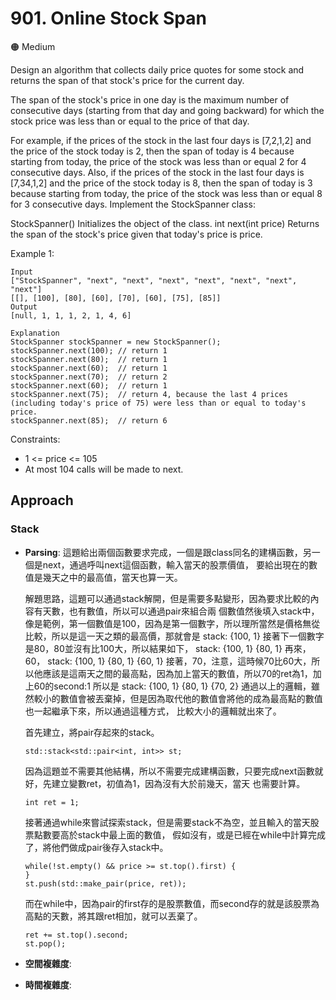 # 901. Online Stock Span

🟠 Medium

Design an algorithm that collects daily price quotes for some stock and returns the span of that stock's price for the current day.

The span of the stock's price in one day is the maximum number of consecutive days (starting from that day and going backward) for which the stock price was less than or equal to the price of that day.

For example, if the prices of the stock in the last four days is [7,2,1,2] and the price of the stock today is 2, then the span of today is 4 because starting from today, the price of the stock was less than or equal 2 for 4 consecutive days.
Also, if the prices of the stock in the last four days is [7,34,1,2] and the price of the stock today is 8, then the span of today is 3 because starting from today, the price of the stock was less than or equal 8 for 3 consecutive days.
Implement the StockSpanner class:

StockSpanner() Initializes the object of the class.
int next(int price) Returns the span of the stock's price given that today's price is price.

Example 1:
```
Input
["StockSpanner", "next", "next", "next", "next", "next", "next", "next"]
[[], [100], [80], [60], [70], [60], [75], [85]]
Output
[null, 1, 1, 1, 2, 1, 4, 6]

Explanation
StockSpanner stockSpanner = new StockSpanner();
stockSpanner.next(100); // return 1
stockSpanner.next(80);  // return 1
stockSpanner.next(60);  // return 1
stockSpanner.next(70);  // return 2
stockSpanner.next(60);  // return 1
stockSpanner.next(75);  // return 4, because the last 4 prices (including today's price of 75) were less than or equal to today's price.
stockSpanner.next(85);  // return 6
```

Constraints:
- 1 <= price <= 105
- At most 104 calls will be made to next.

## Approach
### Stack
- **Parsing**: 
    這題給出兩個函數要求完成，一個是跟class同名的建構函數，另一個是next，通過呼叫next這個函數，輸入當天的股票價值，
    要給出現在的數值是幾天之中的最高值，當天也算一天。

    解題思路，這題可以通過stack解開，但是需要多點變形，因為要求比較的內容有天數，也有數值，所以可以通過pair來組合兩
    個數值然後填入stack中，
    像是範例，第一個數值是100，因為是第一個數字，所以理所當然是價格無從比較，所以是這一天之類的最高價，那就會是
    stack: {100, 1}
    接著下一個數字是80，80並沒有比100大，所以結果如下，
    stack: {100, 1} {80, 1}
    再來，60，
    stack: {100, 1} {80, 1} {60, 1}
    接著，70，注意，這時候70比60大，所以他應該是這兩天之間的最高點，因為加上當天的數值，所以70的ret為1，加上60的second:1
    所以是
    stack: {100, 1} {80, 1} {70, 2}
    通過以上的邏輯，雖然較小的數值會被丟棄掉，但是因為取代他的數值會將他的成為最高點的數值也一起繼承下來，所以通過這種方式，
    比較大小的邏輯就出來了。

    首先建立，將pair存起來的stack。
    ```
    std::stack<std::pair<int, int>> st;
    ```
    因為這題並不需要其他結構，所以不需要完成建構函數，只要完成next函數就好，先建立變數ret，初值為1，因為沒有大於前幾天，當天
    也需要計算。
    ```
    int ret = 1;
    ```
    接著通過while來嘗試探索stack，但是需要stack不為空，並且輸入的當天股票點數要高於stack中最上面的數值，
    假如沒有，或是已經在while中計算完成了，將他們做成pair後存入stack中。
    ```
    while(!st.empty() && price >= st.top().first) {
    }
    st.push(std::make_pair(price, ret));
    ```
    而在while中，因為pair的first存的是股票數值，而second存的就是該股票為高點的天數，將其跟ret相加，就可以丟棄了。
    ```
    ret += st.top().second;
    st.pop();
    ```
- **空間複雜度**: 
- **時間複雜度**: 